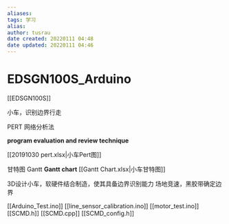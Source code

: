 ```yaml
---
aliases: 
tags: 学习
alias: 
author: tusrau
date created: 20220111 04:48
date updated: 20220111 04:46
---
```


# EDSGN100S_Arduino

[[EDSGN100S]]

小车，识别边界行走

PERT 网络分析法

**program evaluation and review technique**

[[20191030 pert.xlsx|小车Pert图]]

甘特图 Gantt
**Gantt chart**
[[Gantt Chart.xlsx|小车甘特图]]

3D设计小车，软硬件结合制造，使其具备边界识别能力
场地竞速，黑胶带确定边界

[[Arduino_Test.ino]]
[[line_sensor_calibration.ino]]
[[motor_test.ino]]
[[SCMD.h]]
[[SCMD.cpp]]
[[SCMD_config.h]]
